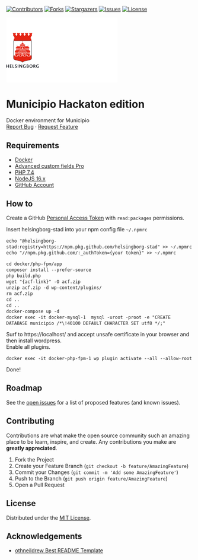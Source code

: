 <!-- SHIELDS -->
[![Contributors][contributors-shield]][contributors-url]
[![Forks][forks-shield]][forks-url]
[![Stargazers][stars-shield]][stars-url]
[![Issues][issues-shield]][issues-url]
[![License][license-shield]][license-url]

<p>
  <a href="https://github.com/helsingborg-stad/municipio-hackaton">
    <img src="images/hbg-github-logo-combo.png" alt="Logo" width="300">
  </a>
</p>
<h1>Municipio Hackaton edition</h1>
<p>
  Docker environment for Municipio
  <br />
  <a href="https://github.com/helsingborg-stad/municipio-hackaton/issues">Report Bug</a>
  ·
  <a href="https://github.com/helsingborg-stad/municipio-hackaton/issues">Request Feature</a>
</p>

## Requirements
- [Docker](https://www.docker.com/)  
- [Advanced custom fields Pro](https://www.advancedcustomfields.com/pro/)
- [PHP 7.4](https://www.php.net/)
- [NodeJS 16.x](https://nodejs.org/en/)
- [GitHub Account](https://github.com)
## How to 
Create a GitHub [Personal Access Token](https://docs.github.com/en/authentication/keeping-your-account-and-data-secure/creating-a-personal-access-token) with `read:packages` permissions.

Insert helsingborg-stad into your npm config file `~/.npmrc` 
```
echo "@helsingborg-stad:registry=https://npm.pkg.github.com/helsingborg-stad" >> ~/.npmrc
echo "//npm.pkg.github.com/:_authToken={your token}" >> ~/.npmrc
```

```
cd docker/php-fpm/app
composer install --prefer-source
php build.php
wget "{acf-link}" -O acf.zip
unzip acf.zip -d wp-content/plugins/
rm acf.zip
cd ..
cd ..
docker-compose up -d
docker exec -it docker-mysql-1  mysql -uroot -proot -e "CREATE DATABASE municipio /*\!40100 DEFAULT CHARACTER SET utf8 */;"
```
Surf to https://localhost/ and accept unsafe certificate in your browser and then install wordpress.  
Enable all plugins.
```
docker exec -it docker-php-fpm-1 wp plugin activate --all --allow-root
```
Done!

## Roadmap

See the [open issues][issues-url] for a list of proposed features (and known issues).



## Contributing

Contributions are what make the open source community such an amazing place to be learn, inspire, and create. Any contributions you make are **greatly appreciated**.

1. Fork the Project
2. Create your Feature Branch (`git checkout -b feature/AmazingFeature`)
3. Commit your Changes (`git commit -m 'Add some AmazingFeature'`)
4. Push to the Branch (`git push origin feature/AmazingFeature`)
5. Open a Pull Request



## License

Distributed under the [MIT License][license-url].



## Acknowledgements

- [othneildrew Best README Template](https://github.com/othneildrew/Best-README-Template)



<!-- MARKDOWN LINKS & IMAGES -->
<!-- https://www.markdownguide.org/basic-syntax/#reference-style-links -->
[contributors-shield]: https://img.shields.io/github/contributors/helsingborg-stad/municipio-hackaton.svg?style=flat-square
[contributors-url]: https://github.com/helsingborg-stad/municipio-hackaton/graphs/contributors
[forks-shield]: https://img.shields.io/github/forks/helsingborg-stad/municipio-hackaton.svg?style=flat-square
[forks-url]: https://github.com/helsingborg-stad/municipio-hackaton/network/members
[stars-shield]: https://img.shields.io/github/stars/helsingborg-stad/municipio-hackaton.svg?style=flat-square
[stars-url]: https://github.com/helsingborg-stad/municipio-hackaton/stargazers
[issues-shield]: https://img.shields.io/github/issues/helsingborg-stad/municipio-hackaton.svg?style=flat-square
[issues-url]: https://github.com/helsingborg-stad/municipio-hackaton/issues
[license-shield]: https://img.shields.io/github/license/helsingborg-stad/municipio-hackaton.svg?style=flat-square
[license-url]: https://raw.githubusercontent.com/helsingborg-stad/municipio-hackaton/master/LICENSE




